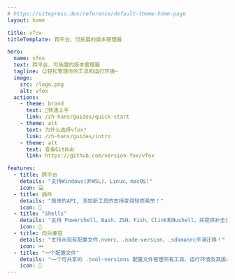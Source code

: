 ```yaml
---
# https://vitepress.dev/reference/default-theme-home-page
layout: home

title: vfox
titleTemplate: 跨平台、可拓展的版本管理器

hero:
  name: vfox
  text: 跨平台、可拓展的版本管理器
  tagline: 😉轻松管理你的工具和运行环境~
  image:
    src: /logo.png
    alt: vfox
  actions:
    - theme: brand
      text: 👋快速上手
      link: /zh-hans/guides/quick-start
    - theme: alt
      text: 为什么选择vfox?
      link: /zh-hans/guides/intro
    - theme: alt
      text: 查看GitHub
      link: https://github.com/version-fox/vfox

features:
  - title: 跨平台
    details: "支持Windows(非WSL)、Linux、macOS!"
    icon: 💻
  - title: 插件
    details: "简单的API, 添加新工具的支持变得轻而易举！"
    icon: 🔌
  - title: "Shells"
    details: "支持 Powershell、Bash、ZSH、Fish、Clink和Nushell，并提供补全功能。"
    icon: 🐚
  - title: 向后兼容
    details: "支持从现有配置文件.nvmrc、.node-version、.sdkmanrc平滑迁移！"
    icon: ⏮
  - title: "一个配置文件"
    details: "一个可共享的 .tool-versions 配置文件管理所有工具、运行环境及其版本。"
    icon: 📄
---
```



<style>
:root {
  --vp-home-hero-name-color: transparent;
  --vp-home-hero-name-background: -webkit-linear-gradient(120deg, #fd9620 26%, #ab7c44);
  --vp-home-hero-image-background-image: linear-gradient(30deg, #fa9943, #eeecec);
  --vp-home-hero-image-filter: blur(44px);
}

@media (min-width: 640px) {
  :root {
    --vp-home-hero-image-filter: blur(56px);
  }
}

@media (min-width: 960px) {
  :root {
    --vp-home-hero-image-filter: blur(68px);
  }
}
</style>
